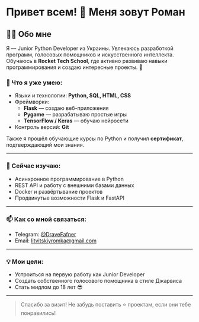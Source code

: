 # Привет всем! 👋 Меня зовут Роман

## 👨‍💻 Обо мне

Я — Junior Python Developer из Украины. Увлекаюсь разработкой программ, голосовых помощников и искусственного интеллекта.  
Обучаюсь в **Rocket Tech School**, где активно развиваю навыки программирования и создаю интересные проекты. 🚀

### 💼 Что я уже умею:

- Языки и технологии: **Python, SQL, HTML, CSS**
- Фреймворки:  
  - **Flask** — создаю веб-приложения  
  - **Pygame** — разрабатываю простые игры  
  - **TensorFlow / Keras** — обучаю нейросети  
- Контроль версий: **Git**

Также я прошёл обучающие курсы по Python и получил **сертификат**, подтверждающий мои знания.

---

### 🌱 Сейчас изучаю:

- Асинхронное программирование в Python  
- REST API и работу с внешними базами данных  
- Docker и развёртывание проектов  
- Продвинутые возможности Flask и FastAPI

---

### 📫 Как со мной связаться:

- Telegram: [@DraveFafner](https://t.me/DraveFafner)  
- Email: litvitskiyromka@gmail.com

---

### 💡 Мои цели:

- Устроиться на первую работу как Junior Developer  
- Создать собственного голосового помощника в стиле Джарвиса  
- Стать мидлом до 18 лет 😎

---

> Спасибо за визит! Не забудь поставить ⭐ проектам, если они тебе понравились!
